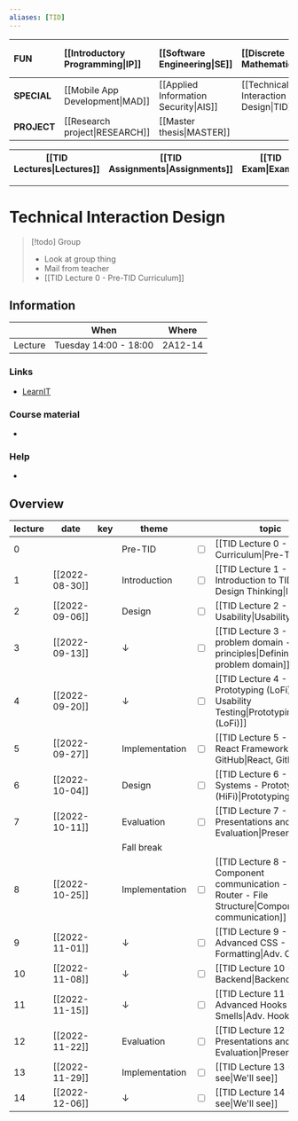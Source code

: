 ```yaml
---
aliases: [TID]
---
```


| **FUN**     | [[Introductory Programming\|IP]] | [[Software Engineering\|SE]]          | [[Discrete Mathematics\|DM]]          | [[Introduction to Database Systems\|IDBS]] | [[Algorithms and Data Structures\|ADS]] | [[How to make (almost) anything\|MAKE]] |
|:----------- |:-------------------------------- |:------------------------------------- |:------------------------------------- |:------------------------------------------ |:--------------------------------------- |:--------------------------------------- |
| **SPECIAL** | [[Mobile App Development\|MAD]]  | [[Applied Information Security\|AIS]] | [[Technical Interaction Design\|TID]] | [[Functional Programming\|FP]]             |                                         |                                         |
| **PROJECT** | [[Research project\|RESEARCH]]   | [[Master thesis\|MASTER]]             |                                       |                                            |                                         |                                         |

| [[TID Lectures\|Lectures]] | [[TID Assignments\|Assignments]] | [[TID Exam\|Exam]] |
| -------------------------- | -------------------------------- | ------------------ |

---

# Technical Interaction Design

> [!todo]
> Group
> - Look at group thing
> - Mail from teacher
> - [[TID Lecture 0 - Pre-TID Curriculum]]

## Information
|         | When                  | Where   |
| ------- | --------------------- | ------- |
| Lecture | Tuesday 14:00 - 18:00 | 2A12-14 | 

### Links
- [LearnIT](https://learnit.itu.dk/course/view.php?id=3021339)

### Course material
- 

### Help
- 

## Overview

| lecture | date           | key | theme          |                         | topic                                                                                                  | read | pages |                         | assignment       | deadline |
| ------- | -------------- | --- | -------------- | ----------------------- | ------------------------------------------------------------------------------------------------------ | ---- | ----- | ----------------------- | ---------------- | -------- |
| 0       |                |     | Pre-TID        | <input type="checkbox"> | [[TID Lecture 0 - Pre-TID Curriculum\|Pre-TID]]                                                        |      |       |                         |                  |          |
| 1       | [[2022-08-30]] |     | Introduction   | <input type="checkbox"> | [[TID Lecture 1 - Introduction to TID - Design Thinking\|Intro]]                                       |      |       |                         |                  |          |
| 2       | [[2022-09-06]] |     | Design         | <input type="checkbox"> | [[TID Lecture 2 - Usability\|Usability]]                                                               |      |       | <input type="checkbox"> | Empathy Research |          |
| 3       | [[2022-09-13]] |     | ↓              | <input type="checkbox"> | [[TID Lecture 3 - Defining problem domain - Gestalt principles\|Defining problem domain]]              |      |       | <input type="checkbox"> | Personas         |          |
| 4       | [[2022-09-20]] |     | ↓              | <input type="checkbox"> | [[TID Lecture 4 - Prototyping (LoFi) - Usability Testing\|Prototyping (LoFi)]]                         |      |       | <input type="checkbox"> | LoFi prototype   |          |
| 5       | [[2022-09-27]] |     | Implementation | <input type="checkbox"> | [[TID Lecture 5 - The React Framework - GitHub\|React, GitHub]]                                        |      |       |                         |                  |          |
| 6       | [[2022-10-04]] |     | Design         | <input type="checkbox"> | [[TID Lecture 6 - Design Systems - Prototyping (HiFi)\|Prototyping (HiFi)]]                            |      |       | <input type="checkbox"> | HiFi prototype   |          |
| 7       | [[2022-10-11]] |     | Evaluation     | <input type="checkbox"> | [[TID Lecture 7 - Presentations and Course Evaluation\|Presentations]]                                 |      |       |                         |                  |          |
|         |                |     | Fall break     |                         |                                                                                                        |      |       |                         |                  |          |
| 8       | [[2022-10-25]] |     | Implementation | <input type="checkbox"> | [[TID Lecture 8 - Component communication - Hooks - Router - File Structure\|Component communication]] |      |       | <input type="checkbox"> | Sprint 1         |          |
| 9       | [[2022-11-01]] |     | ↓              | <input type="checkbox"> | [[TID Lecture 9 - Advanced CSS - Formatting\|Adv. CSS]]                                                |      |       |                         |                  |          |
| 10      | [[2022-11-08]] |     | ↓              | <input type="checkbox"> | [[TID Lecture 10 - Backend\|Backend]]                                                                  |      |       | <input type="checkbox"> | Sprint 2         |          |
| 11      | [[2022-11-15]] |     | ↓              | <input type="checkbox"> | [[TID Lecture 11 - Advanced Hooks - Code Smells\|Adv. Hooks]]                                          |      |       |                         |                  |          |
| 12      | [[2022-11-22]] |     | Evaluation     | <input type="checkbox"> | [[TID Lecture 12 - Presentations and Course Evaluation\|Presentations]]                                |      |       | <input type="checkbox"> | Sprint 3         |          |
| 13      | [[2022-11-29]] |     | Implementation | <input type="checkbox"> | [[TID Lecture 13 - We'll see\|We'll see]]                                                              |      |       |                         |                  |          |
| 14      | [[2022-12-06]] |     | ↓              | <input type="checkbox"> | [[TID Lecture 14 - We'll see\|We'll see]]                                                              |      |       | <input type="checkbox"> | Final report     |          |
